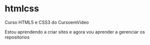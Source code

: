 # htmlcss
 Curso HTML5 e CSS3 do CursoemVideo


Estou aprendendo a criar sites e agora vou aprender a gerenciar os repositorios